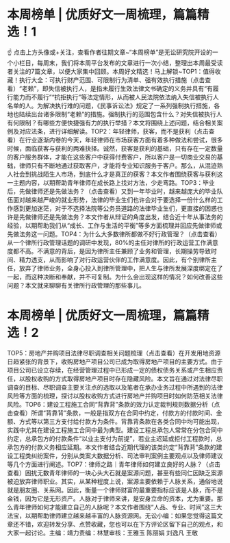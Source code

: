 # 本周榜单 | 优质好文一周梳理，篇篇精选！1

☝ 点击上方头像或+关注，查看作者往期文章~“本周榜单”是无讼研究院开设的一个小栏目，每周末，我们将本周平台发布的文章进行一次小结，整理出本周最受读者关注的7篇文章，以便大家集中回顾。本周好文精选！马上解锁~TOP1：值得收藏！执行大全：可执行财产范围、可限制行为清单、强有效执行措施（点击查看）“老赖”，即失信被执行人，是指未履行生效法律文书确定的义务并具有“有履行能力而不履行”“抗拒执行”等法定情形，从而被人民法院依法纳入失信被执行人名单的人。为解决执行难的问题，《民事诉讼法》规定了一系列强制执行措施，各地也陆续出台诸多限制“老赖”的措施。强制执行的范围包含什么？对失信被执行人有何限制？有哪些方便快捷强有力的执行举措？本文将围绕上述问题，结合相关案例及对应法条，进行详细解读。TOP2：年轻律师，获客，而不是获利（点击查看）在行业逐渐内卷的今天，年轻律师在市场获客方面有着多种做法和尝试，很多时候，面临获客与获利的两难抉择。诚然，获客是获利的基础，只有存在一定数量的客户服务群体，才能在这些客户中获得付费客户，所以客户是一切商业交易的基础，律师只有不断地通过获取客户，才能将专业知识服务于客户。那么，从混迹熟人社会到挑战陌生人市场，到底什么才是真正的获客？本文作者围绕获客与获利这一主题内容，以期帮助青年律师在成长路上找对方法，少走弯路。TOP3：毕业后，先做律师还是先做法务？（点击查看）又到一年毕业时，越来越庞大的毕业队伍面对越来越严峻的就业形势，法律的毕业生们也许会对于要选择一份什么样的工作感到更加迷茫，对于不选择法院等公务员道路的法律毕业生们，更直接的困惑也许是先做律师还是先做法务？本文作者从辩证的角度出发，结合近十年从事法务的经验，以期帮助我们从“成长、工作与生活的平衡”等多方面梳理并回应先做律师或先做法务这一问题。TOP4：为什么大多数律所都做不好行政管理？（点击查看）从一个律所行政管理话题的调研中发现，80%的主任对律所的行政运营工作满意度都不高。不满意的背后，是因为律所主任兼顾了业务和管理，长期操劳导致时间、精力透支，从而影响了对行政运营伙伴的工作满意度。因此，有个别律所主任，放弃了律师业务，全身心投入到律所管理中，把人生与律所发展深度绑定在了一起，而这种决断和奉献，并不可复制。为什么会出现这样的情况？如何改善这些问题？本文就来聊聊有关律所行政管理的那些事儿。

# 本周榜单 | 优质好文一周梳理，篇篇精选！2

TOP5：房地产并购项目法律尽职调查相关问题梳理（点击查看）在开发用地资源日趋紧张的背景下，收购房地产项目公司已成为取得房地产项目的主要方式。由于项目公司已设立存续，在经营管理过程中已形成一定的债权债务关系或产生相应责任，以股权收购的方式取得房地产项目时存在隐藏风险。本文旨在通过对法律尽职调查的目标、尽职调查主要关注点的选取以及笔者在承办业务过程中所遇到的法律风险等方面的梳理，探讨以股权收购方式进行房地产并购项目时如何防范相关法律风险。TOP6：建设工程施工合同“背靠背”条款的效力认定裁判规则数据分析（点击查看）所谓“背靠背”条款，一般是指双方在合同中约定，付款方的付款时间、金额、方式等以第三方支付给付款方为条件。背靠背条款在各类合同中均可能出现，实践中尤其在建设工程施工合同中最为典型。建设工程总承包人常常在分包合同中约定，总承包方的付款条件“以业主支付为前提”，若业主迟延或拒付工程款时，总承包方的付款义务相应延期。本文作者结合近期代理的该类约定“背靠背”条款的建设工程类纠纷案件，分别从类案大数据分析、司法审判案例主要观点以及律师建议等几个方面进行阐述。TOP7：律师之路｜青年律师如何建立良好的人脉？（点击查看）困扰无数青年律师的一块心头大石就是案源问题，甚至有些同仁因缺乏案源被迫放弃律师职业。其实，从某种程度上说，案源主要依赖于人脉关系，通俗地说就是朋友圈、关系网。因此，衡量一个律师财富的最重要指标应该是人脉，而不是金钱，因为它是无形资产。人脉对于律师来讲，是安身立命的资本，尤为重要。那么青年律师如何才能建立自己的人脉呢？本文作者围绕“人品、专业、时间”这三大法宝，以期帮助律师建立越来越丰富的人脉资源网。无讼小编：如果您觉得这篇文章还不错，欢迎转发分享、点赞收藏，您也可以在下方评论区留下自己的观点，和大家一起讨论。主编：靖力责编：林慧审核：王雅玉 陈丽娟 刘逸凡 王敬

